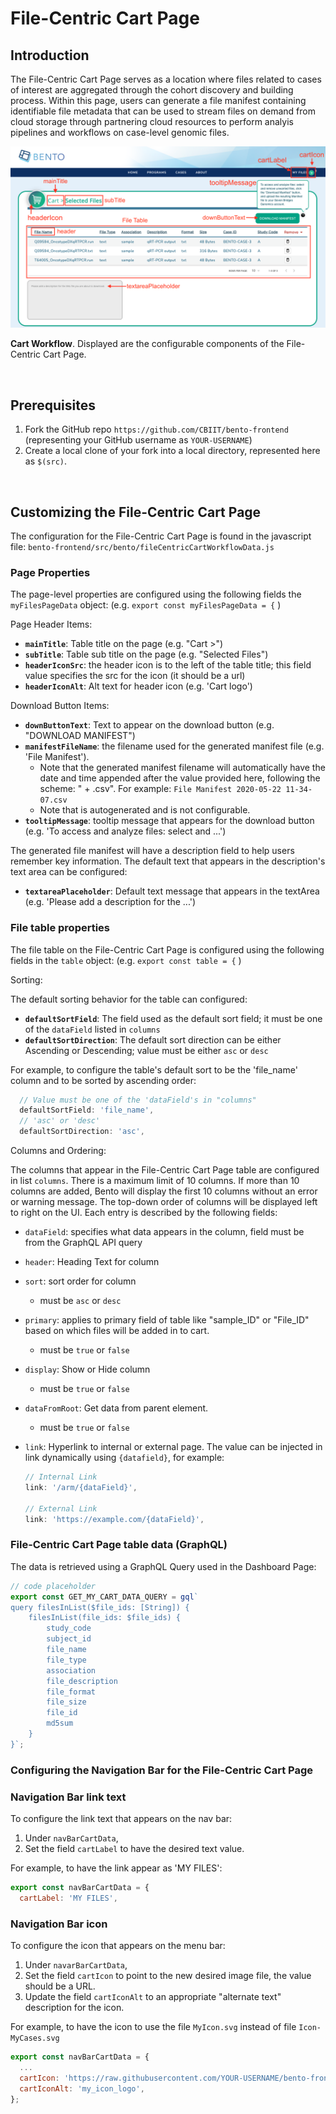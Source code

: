 # File-Centric Cart Page



## Introduction

The File-Centric Cart Page serves as a location where files related to cases of interest are aggregated through the cohort discovery and building process. Within this page, users can generate a file manifest containing identifiable file metadata that can be used to stream files on demand from cloud storage through partnering cloud resources to perform analyis pipelines and workflows on case-level genomic files.

![File-centric Cart](../assets/fileCentric-Cart.png)

**Cart Workflow**. Displayed are the configurable components of the File-Centric Cart Page.

<p>&nbsp;</p>

## Prerequisites
1. Fork the GitHub repo `https://github.com/CBIIT/bento-frontend` (representing your GitHub username as `YOUR-USERNAME`)
2. Create a local clone of your fork into a local directory, represented here as `$(src)`.

<p>&nbsp;</p>

## Customizing the File-Centric Cart Page

The configuration for the File-Centric Cart Page is found in the javascript file: `bento-frontend/src/bento/fileCentricCartWorkflowData.js`



### Page Properties

The page-level properties are configured using the following fields the `myFilesPageData` object: (e.g. `export const myFilesPageData = {` )



Page Header Items:

* **`mainTitle`**: Table title on the page (e.g. "Cart >")
* **`subTitle`**: Table sub title on the page (e.g. "Selected Files")
* **`headerIconSrc`**: the header icon is to the left of the table title; this field value specifies the src for the icon (it should be a url)
* **`headerIconAlt`**: Alt text for header icon (e.g. 'Cart logo')



Download Button Items:

* **`downButtonText`**: Text to appear on the download button (e.g. "DOWNLOAD MANIFEST")
* **`manifestFileName`**: the filename used for the generated manifest file (e.g. 'File Manifest'). 
  * Note that the generated manifest filename will automatically have the date and time appended after the value provided here, following the scheme:   "<manifestFileName> + <timestamp>.csv".  For example:  `File Manifest 2020-05-22 11-34-07.csv` 
  * Note that  <timestamp> is autogenerated and is not configurable. 
* **`tooltipMessage`**: tooltip message that appears for the download button (e.g. 'To access and analyze files: select and ...')



The generated file manifest will have a description field to help users remember key information. The default text that appears in the description's text area can be configured:

* **`textareaPlaceholder`**: Default text message that appears in the textArea (e.g. 'Please add a description for the ...')



### File table properties

The file table on the File-Centric Cart Page is configured using the following fields in the `table` object:  (e.g. `export const table = {` )



Sorting:

The default sorting behavior for the table can configured:

* **`defaultSortField`**: The field used as the default sort field; it must be one of the `dataField` listed in `columns`
* **`defaultSortDirection`**: The default sort direction can be either Ascending or Descending; value must be either `asc` or `desc`

For example, to configure the table's default sort to be the 'file_name' column and to be sorted by ascending order: 

```javascript
  // Value must be one of the 'dataField's in "columns"
  defaultSortField: 'file_name',
  // 'asc' or 'desc'
  defaultSortDirection: 'asc', 
```



Columns and Ordering:

The columns that appear in the File-Centric Cart Page table are configured in list `columns`. There is a maximum limit of 10 columns. If more than 10 columns are added, Bento will display the first 10 columns without an error or warning message. The top-down order of columns will be displayed left to right on the UI.  Each entry is described by the following fields:

* `dataField`: specifies what data appears in the column, field must be from the GraphQL API query

* `header`: Heading Text for column

* `sort`: sort order for column

  * must be `asc` or `desc`

* `primary`: applies to primary field of table like "sample_ID" or "File_ID" based on which files will be added in to cart.

  * must be `true`  or `false`

* `display`: Show  or Hide column 

  * must be `true`  or `false`

* `dataFromRoot`: Get data from parent element.

  * must be `true`  or `false`

* `link`: Hyperlink to internal or external page. The value can be injected in link dynamically using `{datafield}`, for example:

  ```javascript
  // Internal Link 
  link: '/arm/{dataField}',
  
  // External Link
  link: 'https://example.com/{dataField}',
  ```

  




### File-Centric Cart Page table data (GraphQL)

The data is retrieved using a GraphQL Query used in the Dashboard Page: 

```javascript
// code placeholder
export const GET_MY_CART_DATA_QUERY = gql`
query filesInList($file_ids: [String]) {
    filesInList(file_ids: $file_ids) {
        study_code
        subject_id
        file_name
        file_type
        association
        file_description
        file_format
        file_size
        file_id
        md5sum
    }
}`;
```





### Configuring the Navigation Bar for the File-Centric Cart Page


### Navigation Bar link text
To configure the link text that appears on the nav bar:

1. Under `navBarCartData`, 
2. Set the field `cartLabel` to have the desired text value.

For example, to have the link appear as 'MY FILES':

```javascript
export const navBarCartData = {
  cartLabel: 'MY FILES',
```


### Navigation Bar icon
To configure the icon that appears on the menu bar:

1. Under `navarBarCartData`, 
2. Set the field `cartIcon` to point to the new desired image file, the value should be a URL.
3. Update the field `cartIconAlt` to an appropriate "alternate text" description for the icon.

For example, to have the icon to use the file `MyIcon.svg` instead of file `Icon-MyCases.svg`

```javascript
export const navBarCartData = {
  ...
  cartIcon: 'https://raw.githubusercontent.com/YOUR-USERNAME/bento-frontend/master/src/assets/icons/MyIcon.svg',
  cartIconAlt: 'my_icon_logo',
};
```


<p>&nbsp;</p>

